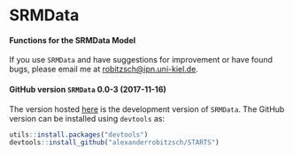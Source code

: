 # SRMData
#### Functions for the SRMData Model


If you use `SRMData` and have suggestions for improvement or have found bugs, please email me at robitzsch@ipn.uni-kiel.de.


#### GitHub version `SRMData` 0.0-3 (2017-11-16)

The version hosted [here](https://github.com/alexanderrobitzsch/SRMData) is the development version of `SRMData`. 
The GitHub version can be installed using `devtools` as:

```r
utils::install.packages("devtools")
devtools::install_github("alexanderrobitzsch/STARTS")
```
